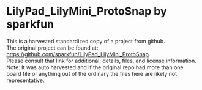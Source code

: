 
# LilyPad_LilyMini_ProtoSnap by sparkfun  
This is a harvested standardized copy of a project from github.  
The original project can be found at:  
https://github.com/sparkfun/LilyPad_LilyMini_ProtoSnap  
Please consult that link for additional, details, files, and license information.  
Note: It was auto harvested and if the original repo had more than one board file or anything out of the ordinary the files here are likely not representative.  
    